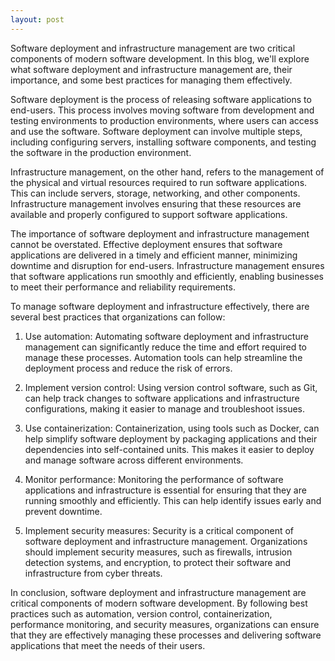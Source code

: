 ```yaml
---
layout: post
---
```

Software deployment and infrastructure management are two critical components of modern software development. In this blog, we'll explore what software deployment and infrastructure management are, their importance, and some best practices for managing them effectively.

Software deployment is the process of releasing software applications to end-users. This process involves moving software from development and testing environments to production environments, where users can access and use the software. Software deployment can involve multiple steps, including configuring servers, installing software components, and testing the software in the production environment.

Infrastructure management, on the other hand, refers to the management of the physical and virtual resources required to run software applications. This can include servers, storage, networking, and other components. Infrastructure management involves ensuring that these resources are available and properly configured to support software applications.

The importance of software deployment and infrastructure management cannot be overstated. Effective deployment ensures that software applications are delivered in a timely and efficient manner, minimizing downtime and disruption for end-users. Infrastructure management ensures that software applications run smoothly and efficiently, enabling businesses to meet their performance and reliability requirements.

To manage software deployment and infrastructure effectively, there are several best practices that organizations can follow:

1. Use automation: Automating software deployment and infrastructure management can significantly reduce the time and effort required to manage these processes. Automation tools can help streamline the deployment process and reduce the risk of errors.

2. Implement version control: Using version control software, such as Git, can help track changes to software applications and infrastructure configurations, making it easier to manage and troubleshoot issues.

3. Use containerization: Containerization, using tools such as Docker, can help simplify software deployment by packaging applications and their dependencies into self-contained units. This makes it easier to deploy and manage software across different environments.

4. Monitor performance: Monitoring the performance of software applications and infrastructure is essential for ensuring that they are running smoothly and efficiently. This can help identify issues early and prevent downtime.

5. Implement security measures: Security is a critical component of software deployment and infrastructure management. Organizations should implement security measures, such as firewalls, intrusion detection systems, and encryption, to protect their software and infrastructure from cyber threats.

In conclusion, software deployment and infrastructure management are critical components of modern software development. By following best practices such as automation, version control, containerization, performance monitoring, and security measures, organizations can ensure that they are effectively managing these processes and delivering software applications that meet the needs of their users.